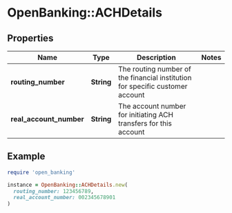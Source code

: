 # OpenBanking::ACHDetails

## Properties

| Name | Type | Description | Notes |
| ---- | ---- | ----------- | ----- |
| **routing_number** | **String** | The routing number of the financial institution for specific customer account |  |
| **real_account_number** | **String** | The account number for initiating ACH transfers for this account |  |

## Example

```ruby
require 'open_banking'

instance = OpenBanking::ACHDetails.new(
  routing_number: 123456789,
  real_account_number: 002345678901
)
```

